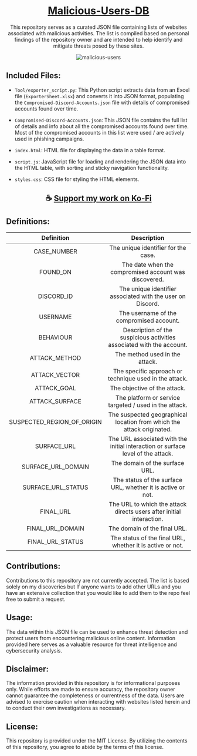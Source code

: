 
<div align="center">

# [Malicious-Users-DB](https://thatsinewave.github.io/Malicious-URLs-DB/)

This repository serves as a curated JSON file containing lists of websites associated with malicious activities. 
The list is compiled based on personal findings of the repository owner and are intended to help identify and mitigate threats posed by these sites.

![malicious-users](https://github.com/ThatSINEWAVE/Malicious-URLs-DB/assets/133239148/31fb42fc-35ef-4d00-bf27-636e18c6f7b7)

</div>

## Included Files:

- `Tool/exporter_script.py`: This Python script extracts data from an Excel file (`ExporterSheet.xlsx`) and converts it into JSON format, populating the `Compromised-Discord-Accounts.json` file with details of compromised accounts found over time.

- `Compromised-Discord-Accounts.json`: This JSON file contains the full list of details and info about all the compromised accounts found over time. Most of the compromised accounts in this list were used / are actively used in phishing campaigns.

- `index.html`: HTML file for displaying the data in a table format.
  
- `script.js`: JavaScript file for loading and rendering the JSON data into the HTML table, with sorting and sticky navigation functionality.
  
- `styles.css`: CSS file for styling the HTML elements.

<div align="center">

## ☕ [Support my work on Ko-Fi](https://ko-fi.com/thatsinewave)

</div>

## Definitions:

<div align="center">

|            **Definition**            |                              **Description**                             |
|:-----------------------------------:|:-----------------------------------------------------------------------:|
|          CASE_NUMBER            |                 The unique identifier for the case.                |
|              FOUND_ON                |           The date when the compromised account was discovered.          |
|             DISCORD_ID             |           The unique identifier associated with the user on Discord.          |
|              USERNAME              |                 The username of the compromised account.                |
|             BEHAVIOUR             |        Description of the suspicious activities associated with the account.       |
|          ATTACK_METHOD        |             The method used in the attack.             |
|          ATTACK_VECTOR          |     The specific approach or technique used in the attack.     |
|           ATTACK_GOAL           |          The objective of the attack.         |
|        ATTACK_SURFACE        |           The platform or service targeted / used in the attack.           |
| SUSPECTED_REGION_OF_ORIGIN | The suspected geographical location from which the attack originated. |
|            SURFACE_URL            |      The URL associated with the initial interaction or surface level of the attack.      |
|      SURFACE_URL_DOMAIN     |                    The domain of the surface URL.                    |
|    SURFACE_URL_STATUS     |      The status of the surface URL, whether it is active or not.      |
|              FINAL_URL               |       The URL to which the attack directs users after initial interaction.       |
|        FINAL_URL_DOMAIN         |                    The domain of the final URL.                    |
|      FINAL_URL_STATUS      |        The status of the final URL, whether it is active or not.        |

</div>

## Contributions:

Contributions to this repository are not currently accepted. 
The list is based solely on my discoveries but If anyone wants to add other URLs and you have an extensive collection that you would like to add them to the repo feel free to submit a request.

## Usage:

The data within this JSON file can be used to enhance threat detection and protect users from encountering malicious online content. 
Information provided here serves as a valuable resource for threat intelligence and cybersecurity analysis.

## Disclaimer:

The information provided in this repository is for informational purposes only. 
While efforts are made to ensure accuracy, the repository owner cannot guarantee the completeness or currentness of the data. 
Users are advised to exercise caution when interacting with websites listed herein and to conduct their own investigations as necessary.

## License:

This repository is provided under the MIT License. 
By utilizing the contents of this repository, you agree to abide by the terms of this license.

